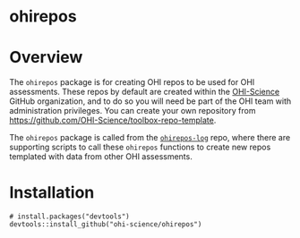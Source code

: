 # ohirepos

# Overview 

The `ohirepos` package is for creating OHI repos to be used for OHI assessments. These repos by default are created within the [OHI-Science](https://github.com/OHI-Science/) GitHub organization, and to do so you will need be part of the OHI team with administration privileges. You can create your own repository from <https://github.com/OHI-Science/toolbox-repo-template>. 

The `ohirepos` package is called from the [`ohirepos-log`](https://github.com/OHI-Science/ohirepos-log) repo, where there are supporting scripts to call these `ohirepos` functions to create new repos templated with data from other OHI assessments. 

# Installation

```{r, eval = FALSE}
# install.packages("devtools")
devtools::install_github("ohi-science/ohirepos")
```

